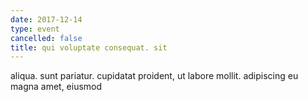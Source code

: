```yaml
---
date: 2017-12-14
type: event
cancelled: false
title: qui voluptate consequat. sit
---
```

aliqua. sunt pariatur. cupidatat proident, ut labore mollit. adipiscing eu magna amet, eiusmod